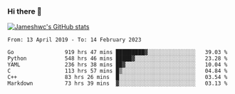 ### Hi there 👋

[![Jameshwc's GitHub stats](https://github-readme-stats.vercel.app/api?username=jameshwc)](https://github.com/anuraghazra/github-readme-stats)

<!--START_SECTION:waka-->

```text
From: 13 April 2019 - To: 14 February 2023

Go                919 hrs 47 mins █████████▓░░░░░░░░░░░░░░░   39.03 %
Python            548 hrs 46 mins █████▓░░░░░░░░░░░░░░░░░░░   23.28 %
YAML              236 hrs 38 mins ██▓░░░░░░░░░░░░░░░░░░░░░░   10.04 %
C                 113 hrs 57 mins █▒░░░░░░░░░░░░░░░░░░░░░░░   04.84 %
C++               83 hrs 26 mins  █░░░░░░░░░░░░░░░░░░░░░░░░   03.54 %
Markdown          73 hrs 39 mins  ▓░░░░░░░░░░░░░░░░░░░░░░░░   03.13 %
```

<!--END_SECTION:waka-->
